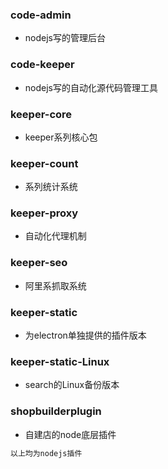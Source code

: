### code-admin
- nodejs写的管理后台

### code-keeper
- nodejs写的自动化源代码管理工具

### keeper-core
- keeper系列核心包

### keeper-count
- 系列统计系统

### keeper-proxy
- 自动化代理机制

### keeper-seo
- 阿里系抓取系统

### keeper-static
- 为electron单独提供的插件版本

### keeper-static-Linux
- search的Linux备份版本

### shopbuilderplugin
- 自建店的node底层插件

```javascript
以上均为nodejs插件
```